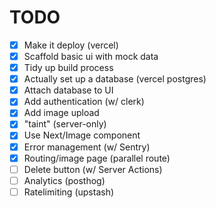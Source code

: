 # TODO
 - [x] Make it deploy (vercel)
 - [x] Scaffold basic ui with mock data
 - [x] Tidy up build process
 - [x] Actually set up a database (vercel postgres)
 - [x] Attach database to UI
 - [x] Add authentication (w/ clerk)
 - [x] Add image upload
 - [x] "taint" (server-only)
 - [x] Use Next/Image component
 - [x] Error management (w/ Sentry)
 - [x] Routing/image page (parallel route)
 - [ ] Delete button (w/ Server Actions)
 - [ ] Analytics (posthog)
 - [ ] Ratelimiting (upstash)